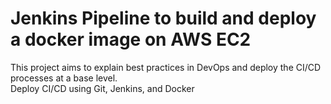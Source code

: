 # Jenkins Pipeline to build and deploy a docker image on AWS EC2

This project aims to explain best practices in DevOps and deploy the CI/CD processes at a base level.<br>
Deploy CI/CD using Git, Jenkins, and Docker
